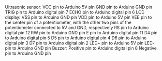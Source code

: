 Ultrasonic sensor:
VCC pin to Arduino 5V pin
GND pin to Arduino GND pin
TRIG pin to Arduino digital pin 7
ECHO pin to Arduino digital pin 6
LCD display:
VSS pin to Arduino GND pin
VDD pin to Arduino 5V pin
VEE pin to the center pin of a potentiometer, with the other two pins of the potentiometer connected to 5V and GND, respectively
RS pin to Arduino digital pin 12
RW pin to Arduino GND pin
E pin to Arduino digital pin 11
D4 pin to Arduino digital pin 5
D5 pin to Arduino digital pin 4
D6 pin to Arduino digital pin 3
D7 pin to Arduino digital pin 2
LED+ pin to Arduino 5V pin
LED- pin to Arduino GND pin
Buzzer:
Positive pin to Arduino digital pin 8
Negative pin to Arduino GND pin
